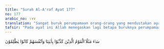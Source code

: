 ```yaml
---
title: "Surah Al-A'raf Ayat 177"
no: 177
arabic_no: ١٧٧
translation: "Sangat buruk perumpamaan orang-orang yang mendustakan ayat-ayat Kami; mereka menzalimi diri sendiri."
tafsir: "Pada ayat ini Allah menegaskan lagi betapa buruknya perumpamaan bagi mereka yang mendustakan ayat-ayat Allah. Mereka disamakan dengan anjing baik karena kesamaan kelemahan keduanya yakni mereka tetap dalam kesesatan diberi peringatan atau tidak diberi peringatan, atau karena kesamaan kebiasaan keduanya. Anjing itu tidak mempunyai cita-cita kecuali keinginan mendapat makanan dan kepuasan. Siapa saja yang meninggalkan ilmu dan iman lalu menjurus kepada hawa nafsu, maka dia serupa dengan anjing. Orang yang demikian tidak siap lagi berfikir dan merenungkan tentang kebenaran. Orang yang demikian itu sebenarnya menganiaya dirinya sendiri."
---
```

سَاۤءَ مَثَلًا ۨالْقَوْمُ الَّذِيْنَ كَذَّبُوْا بِاٰيٰتِنَا وَاَنْفُسَهُمْ كَانُوْا يَظْلِمُوْنَ